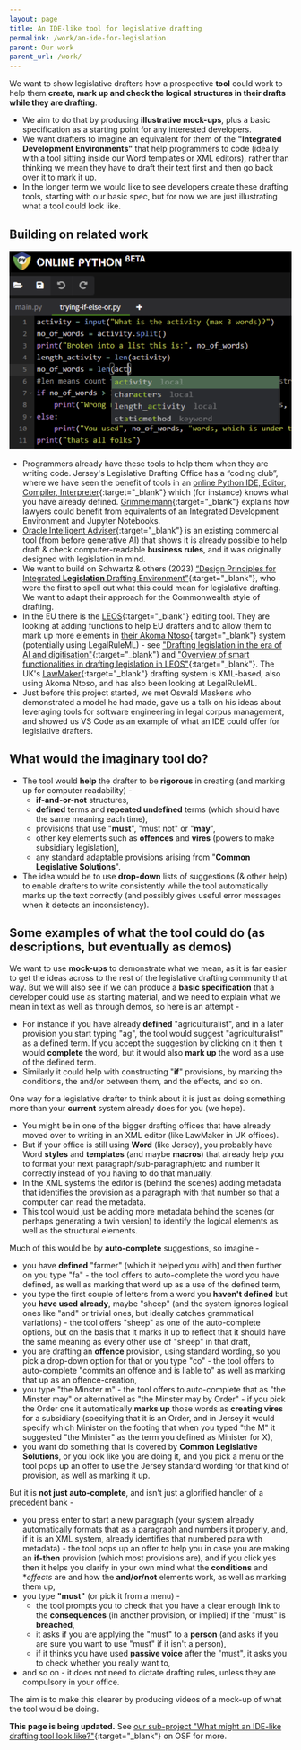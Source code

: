 ```yaml
---
layout: page
title: An IDE-like tool for legislative drafting
permalink: /work/an-ide-for-legislation
parent: Our work
parent_url: /work/
---
```


We want to show legislative drafters how a prospective **tool** could work to help them **create, mark up and check the logical structures in their drafts while they are drafting**. 
* We aim to do that by producing **illustrative mock-ups**, plus a basic specification as a starting point for any interested developers.
* We want drafters to imagine an equivalent for them of the **"Integrated Development Environments"** that help programmers to code (ideally with a tool sitting inside our Word templates or XML editors), rather than thinking we mean they have to draft their text first and then go back over it to mark it up.
* In the longer term we would like to see developers create these drafting tools, starting with our basic spec, but for now we are just illustrating what a tool could look like.

## Building on related work

![A screenshot of a Python IDE offering help to a coder](/images/Python.png)

* Programmers already have these tools to help them when they are writing code. Jersey's Legislative Drafting Office has a “coding club”, where we have seen the benefit of tools in an [online Python IDE, Editor, Compiler, Interpreter](https://www.online-python.com){:target="_blank"} which (for instance) knows what you have already defined. [Grimmelmann](https://arxiv.org/abs/2206.14879){:target="_blank"} explains how lawyers could benefit from equivalents of an Integrated Development Environment and Jupyter Notebooks.
* [Oracle Intelligent Adviser](https://www.oracle.com/cx/service/intelligent-advisor/){:target="_blank"} is an existing commercial tool (from before generative AI) that shows it is already possible to help draft & check computer-readable **business rules**, and it was originally designed with legislation in mind.
* We want to build on Schwartz & others (2023) [“Design Principles for Integrated **Legislation** Drafting Environment”](https://ssrn.com/abstract=4556959){:target="_blank"}, who were the first to spell out what this could mean for legislative drafting. We want to adapt their approach for the Commonwealth style of drafting.
* In the EU there is the [LEOS](https://joinup.ec.europa.eu/collection/justice-law-and-security/solution/leos-open-source-software-editing-legislation){:target="_blank"} editing tool. They are looking at adding functions to help EU drafters and to allow them to mark up more elements in [their Akoma Ntoso]([https://op.europa.eu/fr/web/eu-vocabularies/akn4eu](https://op.europa.eu/en/web/eu-vocabularies/dataset/-/resource?uri=http%3A%2F%2Fpublications.europa.eu%2Fresource%2Fdataset%2Fakn4eu)){:target="_blank"} system (potentially using LegalRuleML) - see ["Drafting legislation in the era of AI and digitisation"](https://joinup.ec.europa.eu/collection/justice-law-and-security/solution/leos-open-source-software-editing-legislation/document/drafting-legislation-era-ai-and-digitisation){:target="_blank"} and ["Overview of smart functionalities in drafting legislation in LEOS"](https://joinup.ec.europa.eu/collection/justice-law-and-security/solution/leos-open-source-software-editing-legislation/document/overview-smart-functionalities-drafting-legislation-leos){:target="_blank"}. The UK's [LawMaker](https://www.youtube.com/watch?v=WBmwiHY4Q-Q&t=2s){:target="_blank"} drafting system is XML-based, also using Akoma Ntoso, and has also been looking at LegalRuleML.
* Just before this project started, we met Oswald Maskens who demonstrated a model he had made, gave us a talk on his ideas about leveraging tools for software engineering in legal corpus management, and showed us VS Code as an example of what an IDE could offer for legislative drafters.

## What would the imaginary tool do?
* The tool would **help** the drafter to be **rigorous** in creating (and marking up for computer readability) -
  * **if-and-or-not** structures, 
  * **defined** terms and **repeated undefined** terms (which should have the same meaning each time), 
  * provisions that use "**must**", "must not" or "**may**",
  * other key elements such as **offences** and **vires** (powers to make subsidiary legislation), 
  * any standard adaptable provisions arising from "**Common Legislative Solutions**".
* The idea would be to use **drop-down** lists of suggestions (& other help) to enable drafters to write consistently while the tool automatically marks up the text correctly (and possibly gives useful error messages when it detects an inconsistency).

## Some examples of what the tool could do (as descriptions, but eventually as demos)
We want to use **mock-ups** to demonstrate what we mean, as it is far easier to get the ideas across to the rest of the legislative drafting community that way. But we will also see if we can produce a **basic specification** that a developer could use as starting material, and we need to explain what we mean in text as well as through demos, so here is an attempt -
* For instance if you have already **defined** "agriculturalist", and in a later provision you start typing "ag", the tool would suggest "agriculturalist" as a defined term. If you accept the suggestion by clicking on it then it would **complete** the word, but it would also **mark up** the word as a use of the defined term.
* Similarly it could help with constructing "**if**" provisions, by marking the conditions, the and/or between them, and the effects, and so on.

One way for a legislative drafter to think about it is just as doing something more than your **current** system already does for you (we hope). 
* You might be in one of the bigger drafting offices that have already moved over to writing in an XML editor (like LawMaker in UK offices).
* But if your office is still using **Word** (like Jersey), you probably have Word **styles** and **templates** (and maybe **macros**) that already help you to format your next paragraph/sub-paragraph/etc and number it correctly instead of you having to do that manually.
* In the XML systems the editor is (behind the scenes) adding metadata that identifies the provision as a paragraph with that number so that a computer can read the metadata.
* This tool would just be adding more metadata behind the scenes (or perhaps generating a twin version) to identify the logical elements as well as the structural elements.

Much of this would be by **auto-complete** suggestions, so imagine - 
*	you have **defined** "farmer" (which it helped you with) and then further on you type "fa" - the tool offers to auto-complete the word you have defined, as well as marking that word up as a use of the defined term,
*	you type the first couple of letters from a word you **haven't defined** but you **have used already**, maybe "sheep" (and the system ignores logical ones like "and" or trivial ones, but ideally catches grammatical variations) - the tool offers "sheep" as one of the auto-complete options, but on the basis that it marks it up to reflect that it should have the same meaning as every other use of "sheep" in that draft,
*	you are drafting an **offence** provision, using standard wording, so you pick a drop-down option for that or you type "co" - the tool offers to auto-complete "commits an offence and is liable to" as well as marking that up as an offence-creation, 
*	you type "the Minster m" - the tool offers to auto-complete that as "the Minster may" or alternativel as "the Minster may by Order" - if you pick the Order one it automatically **marks up** those words as **creating vires** for a subsidiary (specifying that it is an Order, and in Jersey it would specify which Minister on the footing that when you typed "the M" it suggested "the Minister" as the term you defined as Minister for X),
*	you want do something that is covered by **Common Legislative Solutions**, or you look like you are doing it, and you pick a menu or the tool pops up an offer to use the Jersey standard wording for that kind of provision, as well as marking it up.

But it is **not just auto-complete**, and isn't just a glorified handler of a precedent bank -
*	you press enter to start a new paragraph (your system already automatically formats that as a paragraph and numbers it properly, and, if it is an XML system, already identifies that numbered para with metadata) - the tool pops up an offer to help you in case you are making an **if-then** provision (which most provisions are), and if you click yes then it helps you clarify in your own mind what the **conditions** and **effects* are and how the **and/or/not** elements work, as well as marking them up, 
*	you type **"must"** (or pick it from a menu) -
    *	the tool prompts you to check that you have a clear enough link to the **consequences** (in another provision, or implied) if the "must" is **breached**,
    *	it asks if you are applying the "must" to a **person** (and asks if you are sure you want to use "must" if it isn't a person),
    *	if it thinks you have used **passive voice** after the "must", it asks you to check whether you really want to,
*	and so on - it does not need to dictate drafting rules, unless they are compulsory in your office.

The aim is to make this clearer by producing videos of a mock-up of what the tool would be doing.

**This page is being updated.** See [our sub-project "What might an IDE-like drafting tool look like?"](https://osf.io/uk2vy/){:target="_blank"} on OSF for more.
